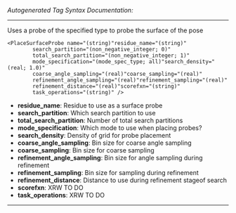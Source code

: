 _Autogenerated Tag Syntax Documentation:_

---
Uses a probe of the specified type to probe the surface of the pose

```
<PlaceSurfaceProbe name="(string)"residue_name="(string)"
        search_partition="(non_negative_integer; 0)"
        total_search_partition="(non_negative_integer; 1)"
        mode_specification="(mode_spec_type; all)"search_density="(real; 1.0)"
        coarse_angle_sampling="(real)"coarse_sampling="(real)"
        refinement_angle_sampling="(real)"refinement_sampling="(real)"
        refinement_distance="(real)"scorefxn="(string)"
        task_operations="(string)" />
```

-   **residue_name**: Residue to use as a surface probe
-   **search_partition**: Which search partition to use
-   **total_search_partition**: Number of total search partitions
-   **mode_specification**: Which mode to use when placing probes?
-   **search_density**: Density of grid for probe placement
-   **coarse_angle_sampling**: Bin size for coarse angle sampling
-   **coarse_sampling**: Bin size for coarse sampling
-   **refinement_angle_sampling**: Bin size for angle sampling during refinement
-   **refinement_sampling**: Bin size for sampling during refinement
-   **refinement_distance**: Distance to use during refinement stageof search
-   **scorefxn**: XRW TO DO
-   **task_operations**: XRW TO DO

---
